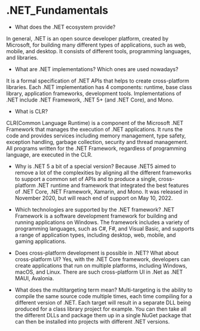 # .NET_Fundamentals

- What does the .NET ecosystem provide?

In general, .NET is an open source developer platform, created by Microsoft, for building many different types of applications, such as web, mobile, and desktop. It consists of different tools, programming languages, and libraries.

- What are .NET implementations? Which ones are used nowadays?

 It is a formal specification of .NET APIs that helps to create cross-platform libraries.
 Each .NET implementation has 4 components: runtime, base class library, application frameworks, development tools.
 Implementations of .NET include .NET Framework, .NET 5+ (and .NET Core), and Mono.

- What is CLR?

CLR(Common Language Runtime) is a component of the Microsoft .NET Framework that manages the execution of .NET applications. It runs the code and provides services including memory management, type safety, exception handling, garbage collection, security and thread management. All programs written for the .NET Framework, regardless of programming language, are executed in the CLR.

- Why is .NET 5 a bit of a special version?
Because .NET5 aimed to remove a lot of the complexities by aligning all the different frameworks to support a common set of APIs and to produce a single, cross-platform .NET runtime and framework that integrated the best features of .NET Core, .NET Framework, Xamarin, and Mono. It was released in November 2020, but will reach end of support on May 10, 2022.

- Which technologies are supported by the .NET framework?
.NET Framework is a software development framework for building and running applications on Windows.
The framework includes a variety of programming languages, such as C#, F#, and Visual Basic, and supports a range of application types, including desktop, web, mobile, and gaming applications.

- Does cross-platform development is possible in .NET? What about cross-platform UI?
Yes,  with the .NET Core framework, developers can create applications that run on multiple platforms, including Windows, macOS, and Linux. There are such cross-platform UI in .Net as .NET MAUI, Avalonia.

- What does the multitargeting term mean?
Multi-targeting is the ability to compile the same source code multiple times, each time compiling for a different version of .NET.
Each target will result in a separate DLL being produced for a class library project for example.
You can then take all the different DLLs and package them up in  a single NuGet package that can then be installed into projects with different .NET versions.
